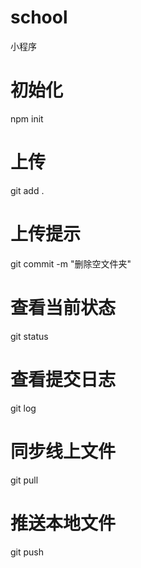 # school
小程序


# 初始化
npm init

# 上传
git add .

# 上传提示
git commit -m "删除空文件夹"

# 查看当前状态
git status

# 查看提交日志
git log

# 同步线上文件
git pull

# 推送本地文件
git push
